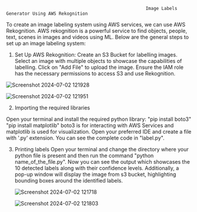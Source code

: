                                                          Image Labels Generator Using AWS Rekognition

To create an image labeling system using AWS services, we can use AWS Rekognition. AWS rekognition is a powerful service to find objects, people, text, scenes in images and videos using ML. Below are the general steps to set up an image labeling system:
1. Set Up AWS Rekognition:
   Create an S3 Bucket for labelling images. Select an image with multiple objects to showcase the capabilities of labelling. Click on "Add File" to upload the image. Ensure the IAM role has the necessary permissions to access S3 and use Rekognition.
   
![Screenshot 2024-07-02 121928](https://github.com/JESHLIN/aws-cloud-projects/assets/148425817/2186833e-4f75-4c90-b915-15d24df250a9)

![Screenshot 2024-07-02 121951](https://github.com/JESHLIN/aws-cloud-projects/assets/148425817/65d5bcf2-48c6-4c57-a5de-cc7448a1b611)


 2. Importing the required libraries
      
Open your terminal and install the required python library:
"pip install boto3"
"pip install matplotlib"
boto3 is for interacting with AWS Services and matplotlib is used for visualization. Open your preferred IDE and create a file with '.py' extension. You can see the complete code in "label.py".

3. Printing labels
   Open your terminal and change the directory where your python file is present and then run the command "python name_of_the_file.py". Now you can see the output which showcases the 10 detected labels along with their confidence levels. Additionally, a pop-up window will display the image from s3 bucket, highlighting bounding boxes around the identified labels.

    ![Screenshot 2024-07-02 121718](https://github.com/JESHLIN/aws-cloud-projects/assets/148425817/a2c3ec56-4925-462a-98d0-d3b20ef52582)

   ![Screenshot 2024-07-02 121803](https://github.com/JESHLIN/aws-cloud-projects/assets/148425817/22afe8f0-45b0-4aa4-a678-3777365ece76)

